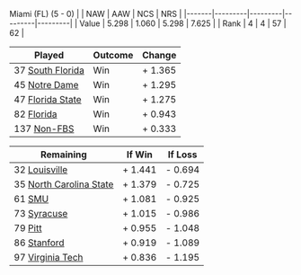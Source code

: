 Miami (FL) (5 - 0)
|       |   NAW   |   AAW   |   NCS   |   NRS   |
|-------|---------|---------|---------|---------|
| Value |   5.298 |   1.060 |   5.298 |   7.625 |
| Rank  |       4 |       4 |      57 |      62 |

| Played                    | Outcome    |  Change  |
|---------------------------|------------|----------|
|  37 [South Florida         ](SouthFlorida.md)| Win        | +  1.365 |
|  45 [Notre Dame            ](NotreDame.md)| Win        | +  1.295 |
|  47 [Florida State         ](FloridaState.md)| Win        | +  1.275 |
|  82 [Florida               ](Florida.md)| Win        | +  0.943 |
| 137 [Non-FBS               ](NonFBS.md)| Win        | +  0.333 |

| Remaining                 |  If Win  |  If Loss |
|---------------------------|----------|----------|
|  32 [Louisville            ](Louisville.md)| +  1.441 | -  0.694 |
|  35 [North Carolina State  ](NorthCarolinaState.md)| +  1.379 | -  0.725 |
|  61 [SMU                   ](SMU.md)| +  1.081 | -  0.925 |
|  73 [Syracuse              ](Syracuse.md)| +  1.015 | -  0.986 |
|  79 [Pitt                  ](Pitt.md)| +  0.955 | -  1.048 |
|  86 [Stanford              ](Stanford.md)| +  0.919 | -  1.089 |
|  97 [Virginia Tech         ](VirginiaTech.md)| +  0.836 | -  1.195 |

